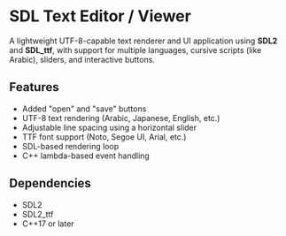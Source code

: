 # SDL Text Editor / Viewer

A lightweight UTF-8-capable text renderer and UI application using **SDL2** and **SDL_ttf**, with support for multiple languages, cursive scripts (like Arabic), sliders, and interactive buttons.

## Features
- Added "open" and "save" buttons
- UTF-8 text rendering (Arabic, Japanese, English, etc.)
- Adjustable line spacing using a horizontal slider
- TTF font support (Noto, Segoe UI, Arial, etc.)
- SDL-based rendering loop
- C++ lambda-based event handling

## Dependencies

- SDL2
- SDL2_ttf
- C++17 or later
